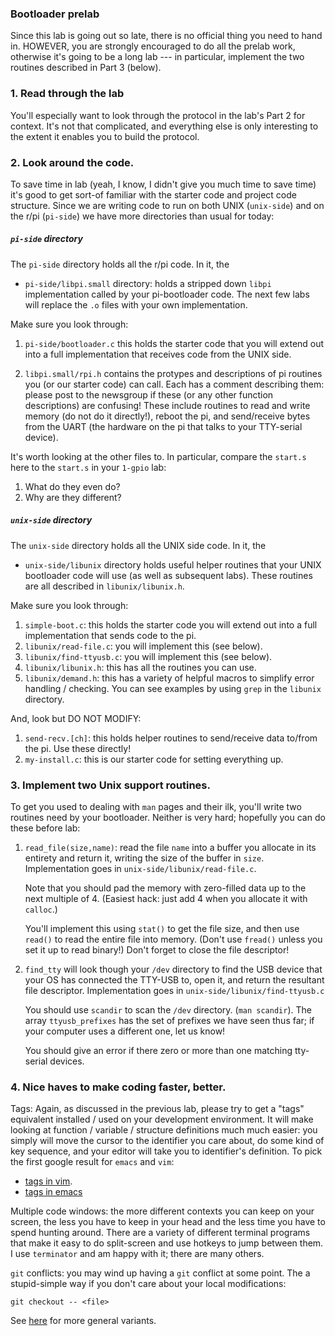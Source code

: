 ### Bootloader prelab

Since this lab is going out so late, there is no official thing you
need to hand in.  HOWEVER, you are strongly encouraged to do all
the prelab work, otherwise it's going to be a long lab --- in particular,
implement the two routines described in Part 3 (below).

### 1. Read through the lab

You'll especially want to look through the protocol in the lab's Part
2 for context.  It's not that complicated, and everything else is only
interesting to the extent it enables you to build the protocol.

### 2. Look around the code.

To save time in lab (yeah, I know, I didn't give you much time to
save time) it's good to get sort-of familiar with the starter code and
project code structure.  Since we are writing code to run on both UNIX
(`unix-side`) and on the r/pi (`pi-side`) we have more directories than
usual for today:


##### `pi-side` directory

The `pi-side` directory holds all the r/pi code.   In it, the 
   - `pi-side/libpi.small` directory: holds a stripped down `libpi` implementation
     called by your pi-bootloader code.  The next few labs will replace
     the `.o` files with your own implementation.

Make sure you look through:

  1. `pi-side/bootloader.c` this holds the starter code that you will extend out
       into a full implementation that receives code from the UNIX side.  

  2. `libpi.small/rpi.h` contains the protypes and descriptions of pi routines
      you (or our starter code) can call.  Each has a comment describing them:
      please post to the newsgroup if these (or any other function descriptions)
      are confusing!   These include routines to read and write memory (do not
      do it directly!), reboot the pi, and send/receive bytes from the UART
      (the hardware on the pi that talks to your TTY-serial device).

It's worth looking at the other files to.  In particular, compare the `start.s` 
here to the `start.s` in your `1-gpio` lab:
   1. What do they even do?
   2. Why are they different?

##### `unix-side` directory

The `unix-side` directory holds all the UNIX side code.  In it, the 
   - `unix-side/libunix` directory holds useful helper routines that
      your UNIX bootloader code will use (as well as subsequent labs).
      These routines are all described in `libunix/libunix.h`.

Make sure you look through:
  1. `simple-boot.c`: this holds the starter code you will extend
     out into a full implementation that sends code to the pi.
  2. `libunix/read-file.c`: you will implement this (see below).
  3. `libunix/find-ttyusb.c`: you will implement this (see below).
  4. `libunix/libunix.h`: this has all the routines you can use.
  5. `libunix/demand.h`: this has a variety of helpful macros to simplify
     error handling / checking.  You can see examples by using `grep` in
     the `libunix` directory.

And, look but DO NOT MODIFY:
  1. `send-recv.[ch]`: this holds helper routines to send/receive data
     to/from the pi.   Use these directly!
  2. `my-install.c`: this is our starter code for setting everything up.

### 3. Implement two Unix support routines.

To get you used to dealing with `man` pages and their ilk, you'll write
two routines need by your bootloader.  Neither is very hard; hopefully
you can do these before lab:

  1. `read_file(size,name)`: read the file `name` into a buffer you
     allocate in its entirety and return it, writing the size of the
     buffer in `size`.  Implementation goes in `unix-side/libunix/read-file.c`.

     Note that you should pad the memory with zero-filled data up
     to the next multiple of 4.  (Easiest hack: just add 4 when you
     allocate it with `calloc`.)

     You'll implement this using `stat()` to get the file size,
     and then use `read()` to read the entire file into memory.
     (Don't use `fread()` unless you set it up to read binary!)
     Don't forget to close the file descriptor!

  2. `find_tty` will look though your `/dev` directory to find the
     USB device that your OS has connected the TTY-USB to, open it,
     and return the resultant file descriptor.  Implementation goes in
     `unix-side/libunix/find-ttyusb.c`

     You should use `scandir` to scan the `/dev` directory.  (`man
     scandir`).  The array `ttyusb_prefixes` has the set of prefixes
     we have seen thus far; if your computer uses a different one,
     let us know!

     You should give an error if there zero or more than one matching
     tty-serial devices.


### 4. Nice haves to make coding faster, better.

Tags: Again, as discussed in the previous lab, please try to get a "tags"
equivalent installed / used on your development environment.  It will make
looking at function / variable / structure definitions much much easier:
you simply will move the cursor to the identifier you care about, do
some kind of key sequence, and your editor will take you to identifier's
definition.  To pick the first google result for `emacs` and `vim`:
 - [tags in vim](https://vim.fandom.com/wiki/Browsing_programs_with_tags).
 - [tags in emacs](https://www.jayconrod.com/posts/36/emacs-etags--a-quick-introduction)


Multiple code windows: the more different contexts you can keep on
your screen, the less you have to keep in your head and the less time
you have to spend hunting around.  There are a variety of different
terminal programs that make it easy to do split-screen and use hotkeys
to jump between them.  I use `terminator` and am happy with it; there
are many others.

`git` conflicts:  you may wind up having a `git` conflict at some point.
The a stupid-simple way if you don't care about your local modifications:

    git checkout -- <file>

See [here](https://docs.gitlab.com/ee/topics/git/numerous_undo_possibilities_in_git/) for
more general variants.

